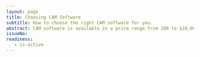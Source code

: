 ```yaml
---
layout: page
title: Choosing CAM Software
subtitle: How to choose the right CAM software for you.
abstract: CAM software is available in a price range from 200 to $10,000 US. They differ by types of designs that you want to cut. They also have a great impact on cutting speed, tool life, quality of your CNC cut and how much time you spend on creating your CNC file. This article gives an overview of available choices, following our process and criteria on picking the right one for us. 
issueNo: 
readiness:
   - is-active
---
```



